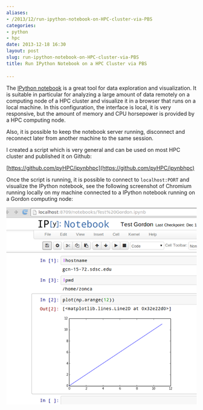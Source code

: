 ```yaml
---
aliases:
- /2013/12/run-ipython-notebook-on-HPC-cluster-via-PBS
categories:
- python
- hpc
date: 2013-12-18 16:30
layout: post
slug: run-ipython-notebook-on-HPC-cluster-via-PBS
title: Run IPython Notebook on a HPC Cluster via PBS

---
```


The [IPython notebook](http://ipython.org/notebook.html) is a great tool for data exploration
and visualization.
It is suitable in particular for analyzing a large amount of data remotely on a computing node
of a HPC cluster and visualize it in a browser that runs on a local machine.
In this configuration, the interface is local, it is very responsive, but the amount of memory
and CPU horsepower is provided by a HPC computing node.

Also, it is possible to keep the notebook server running, disconnect and reconnect later from
another machine to the same session.

I created a script which is very general and can be used on most HPC cluster and published it on Github:

[https://github.com/pyHPC/ipynbhpc](https://github.com/pyHPC/ipynbhpc)

Once the script is running, it is possible to connect to `localhost:PORT` and visualize the 
IPython notebook, see the following screenshot of Chromium running locally on my machine
connected to a IPython notebook running on a Gordon computing node:

<img src="run-ipython-notebook-on-HPC-cluster-via-PBS_screenshot.png" alt="IPython notebook on Gordon" style="width: 730px;"/>

